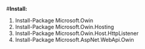 #**Install:**
1. Install-Package Microsoft.Owin
2. Install-Package Microsoft.Owin.Hosting
3. Install-Package Microsoft.Owin.Host.HttpListener
4. Install-Package Microsoft.AspNet.WebApi.Owin